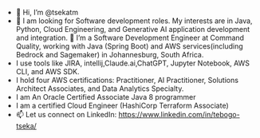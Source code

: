 - 👋 Hi, I’m @tsekatm
- 👀 I am looking for Software development roles. My interests are in Java, Python, Cloud Engineering, and Generative AI application development and integration.
🌱 I’m a Software Development Engineer at Command Quality, working with Java (Spring Boot) and AWS services(including Bedrock and Sagemaker) in Johannesburg, South Africa.
- I use tools like JIRA, intellij,Claude.ai,ChatGPT, Jupyter Notebook, AWS CLI, and AWS SDK.
- I hold four AWS certifications: Practitioner, AI Practitioner, Solutions Architect Associates, and Data Analytics Specialty.
- I am An Oracle Certified Associate Java 8 programmer
- I am a certified Cloud Engineer (HashiCorp Terraform Associate)
- 📫 Let us connect on LinkedIn: 
https://www.linkedin.com/in/tebogo-tseka/

